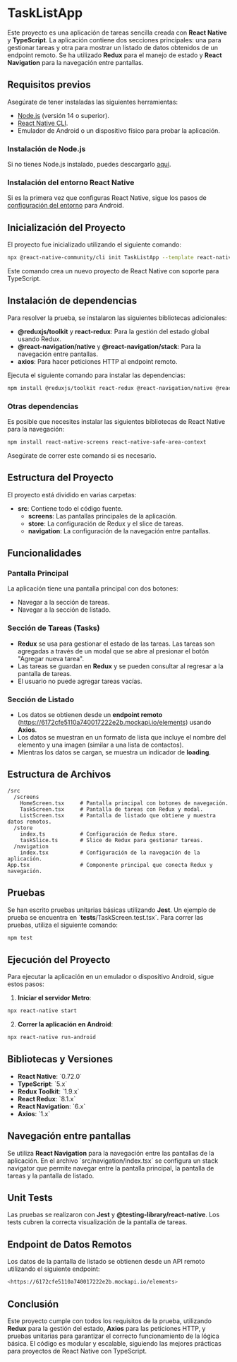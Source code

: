 
# TaskListApp

Este proyecto es una aplicación de tareas sencilla creada con **React Native** y **TypeScript**. La aplicación contiene dos secciones principales: una para gestionar tareas y otra para mostrar un listado de datos obtenidos de un endpoint remoto. Se ha utilizado **Redux** para el manejo de estado y **React Navigation** para la navegación entre pantallas.

## Requisitos previos

Asegúrate de tener instaladas las siguientes herramientas:

- [Node.js](https://nodejs.org/) (versión 14 o superior).
- [React Native CLI](https://reactnative.dev/docs/environment-setup).
- Emulador de Android o un dispositivo físico para probar la aplicación.

### Instalación de Node.js

Si no tienes Node.js instalado, puedes descargarlo [aquí](https://nodejs.org/).

### Instalación del entorno React Native

Si es la primera vez que configuras React Native, sigue los pasos de [configuración del entorno](https://reactnative.dev/docs/environment-setup) para Android.

## Inicialización del Proyecto

El proyecto fue inicializado utilizando el siguiente comando:

```bash
npx @react-native-community/cli init TaskListApp --template react-native-template-typescript
```

Este comando crea un nuevo proyecto de React Native con soporte para TypeScript.

## Instalación de dependencias

Para resolver la prueba, se instalaron las siguientes bibliotecas adicionales:

- **@reduxjs/toolkit** y **react-redux**: Para la gestión del estado global usando Redux.
- **@react-navigation/native** y **@react-navigation/stack**: Para la navegación entre pantallas.
- **axios**: Para hacer peticiones HTTP al endpoint remoto.

Ejecuta el siguiente comando para instalar las dependencias:

```bash
npm install @reduxjs/toolkit react-redux @react-navigation/native @react-navigation/stack axios
```

### Otras dependencias

Es posible que necesites instalar las siguientes bibliotecas de React Native para la navegación:

```bash
npm install react-native-screens react-native-safe-area-context
```

Asegúrate de correr este comando si es necesario.

## Estructura del Proyecto

El proyecto está dividido en varias carpetas:

- **src**: Contiene todo el código fuente.
  - **screens**: Las pantallas principales de la aplicación.
  - **store**: La configuración de Redux y el slice de tareas.
  - **navigation**: La configuración de la navegación entre pantallas.

## Funcionalidades

### Pantalla Principal

La aplicación tiene una pantalla principal con dos botones:

- Navegar a la sección de tareas.
- Navegar a la sección de listado.

### Sección de Tareas (Tasks)

- **Redux** se usa para gestionar el estado de las tareas. Las tareas son agregadas a través de un modal que se abre al presionar el botón "Agregar nueva tarea".
- Las tareas se guardan en **Redux** y se pueden consultar al regresar a la pantalla de tareas.
- El usuario no puede agregar tareas vacías.

### Sección de Listado

- Los datos se obtienen desde un **endpoint remoto** (<https://6172cfe5110a740017222e2b.mockapi.io/elements>) usando **Axios**.
- Los datos se muestran en un formato de lista que incluye el nombre del elemento y una imagen (similar a una lista de contactos).
- Mientras los datos se cargan, se muestra un indicador de **loading**.

## Estructura de Archivos

```
/src
  /screens
    HomeScreen.tsx     # Pantalla principal con botones de navegación.
    TaskScreen.tsx     # Pantalla de tareas con Redux y modal.
    ListScreen.tsx     # Pantalla de listado que obtiene y muestra datos remotos.
  /store
    index.ts           # Configuración de Redux store.
    taskSlice.ts       # Slice de Redux para gestionar tareas.
  /navigation
    index.tsx          # Configuración de la navegación de la aplicación.
App.tsx                # Componente principal que conecta Redux y navegación.
```

## Pruebas

Se han escrito pruebas unitarias básicas utilizando **Jest**. Un ejemplo de prueba se encuentra en \`**tests**/TaskScreen.test.tsx\`. Para correr las pruebas, utiliza el siguiente comando:

```bash
npm test
```

## Ejecución del Proyecto

Para ejecutar la aplicación en un emulador o dispositivo Android, sigue estos pasos:

1. **Iniciar el servidor Metro**:

```bash
npx react-native start
```

2. **Correr la aplicación en Android**:

```bash
npx react-native run-android
```

## Bibliotecas y Versiones

- **React Native**: \`0.72.0\`
- **TypeScript**: \`5.x\`
- **Redux Toolkit**: \`1.9.x\`
- **React Redux**: \`8.1.x\`
- **React Navigation**: \`6.x\`
- **Axios**: \`1.x\`

## Navegación entre pantallas

Se utiliza **React Navigation** para la navegación entre las pantallas de la aplicación. En el archivo \`src/navigation/index.tsx\` se configura un stack navigator que permite navegar entre la pantalla principal, la pantalla de tareas y la pantalla de listado.

## Unit Tests

Las pruebas se realizaron con **Jest** y **@testing-library/react-native**. Los tests cubren la correcta visualización de la pantalla de tareas.

## Endpoint de Datos Remotos

Los datos de la pantalla de listado se obtienen desde un API remoto utilizando el siguiente endpoint:

```bash
<https://6172cfe5110a740017222e2b.mockapi.io/elements>
```

## Conclusión

Este proyecto cumple con todos los requisitos de la prueba, utilizando **Redux** para la gestión del estado, **Axios** para las peticiones HTTP, y pruebas unitarias para garantizar el correcto funcionamiento de la lógica básica. El código es modular y escalable, siguiendo las mejores prácticas para proyectos de React Native con TypeScript.
